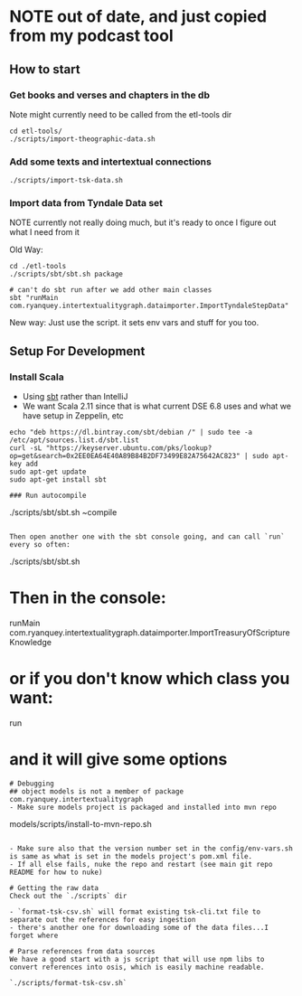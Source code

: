 # NOTE out of date, and just copied from my podcast tool

## How to start
### Get books and verses and chapters in the db
Note might currently need to be called from the etl-tools dir
```
cd etl-tools/
./scripts/import-theographic-data.sh
```
### Add some texts and intertextual connections
```
./scripts/import-tsk-data.sh
```

### Import data from Tyndale Data set
NOTE currently not really doing much, but it's ready to once I figure out what I need from it


Old Way:
```
cd ./etl-tools
./scripts/sbt/sbt.sh package

# can't do sbt run after we add other main classes
sbt "runMain com.ryanquey.intertextualitygraph.dataimporter.ImportTyndaleStepData"
```

New way: Just use the script. it sets env vars and stuff for you too.

## Setup For Development
### Install Scala
- Using [sbt](https://www.scala-sbt.org/1.x/docs/Installing-sbt-on-Linux.html) rather than IntelliJ
- We want Scala 2.11 since that is what current DSE 6.8 uses and what we have setup in Zeppelin, etc

```
echo "deb https://dl.bintray.com/sbt/debian /" | sudo tee -a /etc/apt/sources.list.d/sbt.list
curl -sL "https://keyserver.ubuntu.com/pks/lookup?op=get&search=0x2EE0EA64E40A89B84B2DF73499E82A75642AC823" | sudo apt-key add
sudo apt-get update
sudo apt-get install sbt

### Run autocompile
```
./scripts/sbt/sbt.sh ~compile
```

Then open another one with the sbt console going, and can call `run` every so often:
```
./scripts/sbt/sbt.sh 
# Then in the console: 
runMain com.ryanquey.intertextualitygraph.dataimporter.ImportTreasuryOfScriptureKnowledge

# or if you don't know which class you want:
run 

# and it will give some options
```
# Debugging
## object models is not a member of package com.ryanquey.intertextualitygraph
- Make sure models project is packaged and installed into mvn repo

```
models/scripts/install-to-mvn-repo.sh
```

- Make sure also that the version number set in the config/env-vars.sh is same as what is set in the models project's pom.xml file.
- If all else fails, nuke the repo and restart (see main git repo README for how to nuke)

# Getting the raw data
Check out the `./scripts` dir

- `format-tsk-csv.sh` will format existing tsk-cli.txt file to separate out the references for easy ingestion
- there's another one for downloading some of the data files...I forget where

# Parse references from data sources
We have a good start with a js script that will use npm libs to convert references into osis, which is easily machine readable.

`./scripts/format-tsk-csv.sh`
